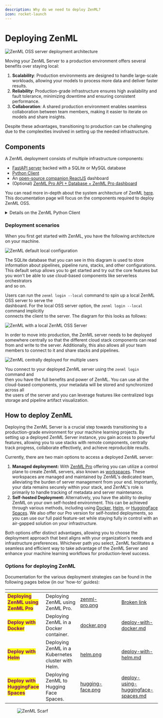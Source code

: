 ```yaml
---
description: Why do we need to deploy ZenML?
icon: rocket-launch
---
```


# Deploying ZenML

![ZenML OSS server deployment architecture](../../.gitbook/assets/oss_simple_deployment.png)

Moving your ZenML Server to a production environment offers several benefits over staying local:

1. **Scalability**: Production environments are designed to handle large-scale workloads, allowing your models to process more data and deliver faster results.
2. **Reliability**: Production-grade infrastructure ensures high availability and fault tolerance, minimizing downtime and ensuring consistent performance.
3. **Collaboration**: A shared production environment enables seamless collaboration between team members, making it easier to iterate on models and share insights.

Despite these advantages, transitioning to production can be challenging due to the complexities involved in setting up the needed infrastructure.

## Components

A ZenML deployment consists of multiple infrastructure components:

* [FastAPI server](https://github.com/zenml-io/zenml/tree/main/src/zenml/zen_server) backed with a SQLite or MySQL database
* [Python Client](https://github.com/zenml-io/zenml/tree/main/src/zenml)
* An [open-source companion ReactJS](https://github.com/zenml-io/zenml-dashboard) dashboard
* (Optional) [ZenML Pro API + Database + ZenML Pro dashboard](../system-architectures.md)

You can read more in-depth about the system architecture of ZenML [here](../system-architectures.md).\
This documentation page will focus on the components required to deploy ZenML OSS.

<details>

<summary>Details on the ZenML Python Client</summary>

The ZenML client is a Python package that you can install on your machine. It\
is used to interact with the ZenML server. You can install it using the `pip`\
command as outlined [here](../installation.md).

This Python package gives you [the `zenml` command-line interface](https://sdkdocs.zenml.io/latest/cli.html) which\
you can use to interact with the ZenML server for common tasks like managing\
stacks, setting up secrets, and so on. It also gives you the general framework that lets you[author and deploy pipelines](https://docs.zenml.io/user-guides/starter-guide) and so forth.

If you want to have more fine-grained control and access to the metadata that\
ZenML manages, you can use the Python SDK to access the API. This allows you to\
create your own custom automations and scripts and is the most common way teams\
access the metadata stored in the ZenML server. The full documentation for the\
Python SDK can be found [here](https://sdkdocs.zenml.io/latest/). The full HTTP[API documentation](https://docs.zenml.io/reference/api-reference) can also be found by adding the`/doc` suffix to the URL when accessing your deployed ZenML server.

</details>

### Deployment scenarios

When you first get started with ZenML, you have the following architecture on your machine.

![ZenML default local configuration](../../.gitbook/assets/Scenario1.png)

The SQLite database that you can see in this diagram is used to store\
information about pipelines, pipeline runs, stacks, and other configurations.\
This default setup allows you to get started and try out the core features but\
you won't be able to use cloud-based components like serverless orchestrators\
and so on.

Users can run the `zenml login --local` command to spin up a local ZenML OSS server to serve the\
dashboard. For the local OSS server option, the `zenml login --local` command implicitly\
connects the client to the server. The diagram for this looks as follows:

![ZenML with a local ZenML OSS Server](../../.gitbook/assets/Scenario2.png)

In order to move into production, the ZenML server needs to be deployed somewhere centrally so that the different cloud stack components can read from and write to the server. Additionally, this also allows all your team members to connect to it and share stacks and pipelines.

![ZenML centrally deployed for multiple users](../../.gitbook/assets/Scenario3.2.png)

You connect to your deployed ZenML server using the `zenml login` command and\
then you have the full benefits and power of ZenML. You can use all the\
cloud-based components, your metadata will be stored and synchronized across all\
the users of the server and you can leverage features like centralized logs\
storage and pipeline artifact visualization.

## How to deploy ZenML

Deploying the ZenML Server is a crucial step towards transitioning to a production-grade environment for your machine learning projects. By setting up a deployed ZenML Server instance, you gain access to powerful features, allowing you to use stacks with remote components, centrally track progress, collaborate effectively, and achieve reproducible results.

Currently, there are two main options to access a deployed ZenML server:

1. **Managed deployment:** With [ZenML Pro](https://docs.zenml.io/pro) offering you can utilize a control plane to create ZenML servers, also known as [workspaces](https://docs.zenml.io/pro/heirarchy/workspaces). These workspaces are managed and maintained by ZenML's dedicated team, alleviating the burden of server management from your end. Importantly, your data remains securely within your stack, and ZenML's role is primarily to handle tracking of metadata and server maintenance.
2. **Self-hosted Deployment:** Alternatively, you have the ability to deploy ZenML on your own self-hosted environment. This can be achieved through various methods, including using [Docker](deploy-with-docker.md), [Helm](deploy-with-helm.md), or [HuggingFace Spaces](deploy-using-huggingface-spaces.md). We also offer our Pro version for self-hosted deployments, so you can use our full paid feature-set while staying fully in control with an air-gapped solution on your infrastructure.

Both options offer distinct advantages, allowing you to choose the deployment approach that best aligns with your organization's needs and infrastructure preferences. Whichever path you select, ZenML facilitates a seamless and efficient way to take advantage of the ZenML Server and enhance your machine learning workflows for production-level success.

### Options for deploying ZenML

Documentation for the various deployment strategies can be found in the following pages below (in our 'how-to' guides):

<table data-card-size="large" data-view="cards"><thead><tr><th></th><th></th><th data-hidden data-card-cover data-type="files"></th><th data-hidden></th><th data-hidden data-type="content-ref"></th><th data-hidden data-card-target data-type="content-ref"></th></tr></thead><tbody><tr><td><mark style="color:purple;"><strong>Deploying ZenML using ZenML Pro</strong></mark></td><td>Deploying ZenML using ZenML Pro.</td><td><a href="../../.gitbook/assets/zenml-pro.png">zenml-pro.png</a></td><td></td><td></td><td><a href="broken-reference">Broken link</a></td></tr><tr><td><mark style="color:purple;"><strong>Deploy with Docker</strong></mark></td><td>Deploying ZenML in a Docker container.</td><td><a href="../../.gitbook/assets/docker.png">docker.png</a></td><td></td><td></td><td><a href="deploy-with-docker.md">deploy-with-docker.md</a></td></tr><tr><td><mark style="color:purple;"><strong>Deploy with Helm</strong></mark></td><td>Deploying ZenML in a Kubernetes cluster with Helm.</td><td><a href="../../.gitbook/assets/helm.png">helm.png</a></td><td></td><td></td><td><a href="deploy-with-helm.md">deploy-with-helm.md</a></td></tr><tr><td><mark style="color:purple;"><strong>Deploy with HuggingFace Spaces</strong></mark></td><td>Deploying ZenML to Hugging Face Spaces.</td><td><a href="../../.gitbook/assets/hugging-face.png">hugging-face.png</a></td><td></td><td></td><td><a href="deploy-using-huggingface-spaces.md">deploy-using-huggingface-spaces.md</a></td></tr></tbody></table>

<figure><img src="https://static.scarf.sh/a.png?x-pxid=f0b4f458-0a54-4fcd-aa95-d5ee424815bc" alt="ZenML Scarf"><figcaption></figcaption></figure>

